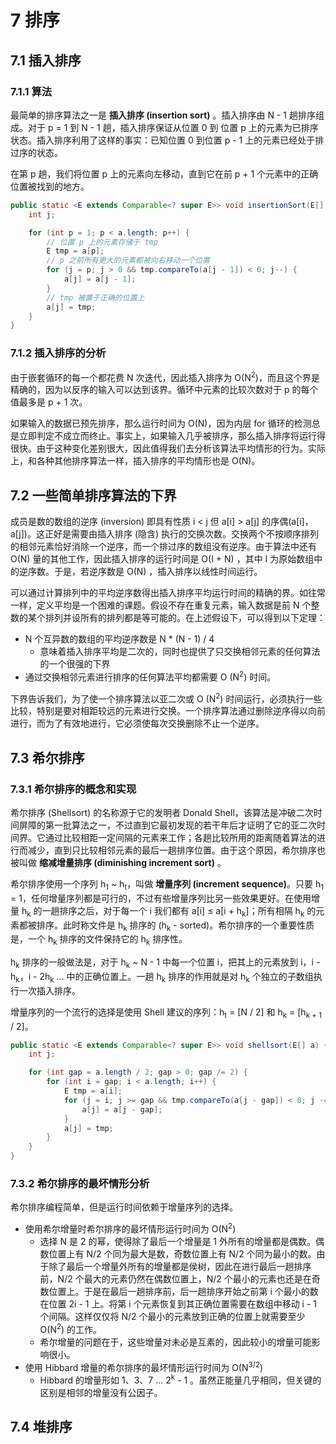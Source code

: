 # 7 排序

## 7.1 插入排序
### 7.1.1 算法
最简单的排序算法之一是 **插入排序 (insertion sort)** 。插入排序由 N - 1 趟排序组成。对于 p = 1 到 N - 1 趟，插入排序保证从位置 0 到 位置 p 上的元素为已排序状态。插入排序利用了这样的事实：已知位置 0 到位置 p - 1 上的元素已经处于排过序的状态。

在第 p 趟，我们将位置 p 上的元素向左移动，直到它在前 p + 1 个元素中的正确位置被找到的地方。

```java
public static <E extends Comparable<? super E>> void insertionSort(E[] a) {
    int j;

    for (int p = 1; p < a.length; p++) {
        // 位置 p 上的元素存储于 tmp
        E tmp = a[p];
        // p 之前所有更大的元素都被向右移动一个位置
        for (j = p; j > 0 && tmp.compareTo(a[j - 1]) < 0; j--) {
            a[j] = a[j - 1];
        }
        // tmp 被置于正确的位置上
        a[j] = tmp;
    }
}
```

### 7.1.2 插入排序的分析
由于嵌套循环的每一个都花费 N 次迭代，因此插入排序为 O(N<sup>2</sup>)，而且这个界是精确的，因为以反序的输入可以达到该界。循环中元素的比较次数对于 p 的每个值最多是 p + 1 次。

如果输入的数据已预先排序，那么运行时间为 O(N)，因为内层 for 循环的检测总是立即判定不成立而终止。事实上，如果输入几乎被排序，那么插入排序将运行得很快。由于这种变化差别很大，因此值得我们去分析该算法平均情形的行为。实际上，和各种其他排序算法一样，插入排序的平均情形也是 O(N)。

## 7.2 一些简单排序算法的下界
成员是数的数组的逆序 (inversion) 即具有性质 i < j 但 a[i] > a[j] 的序偶(a[i]，a[j])。这正好是需要由插入排序 (隐含) 执行的交换次数。交换两个不按顺序排列的相邻元素恰好消除一个逆序，而一个排过序的数组没有逆序。由于算法中还有 O(N) 量的其他工作，因此插入排序的运行时间是 O(I + N) ，其中 I 为原始数组中的逆序数。于是，若逆序数是 O(N) ，插入排序以线性时间运行。

可以通过计算排列中的平均逆序数得出插入排序平均运行时间的精确的界。如往常一样，定义平均是一个困难的课题。假设不存在重复元素，输入数据是前 N 个整数的某个排列并设所有的排列都是等可能的。在上述假设下，可以得到以下定理：

* N 个互异数的数组的平均逆序数是 N * (N - 1) / 4
    * 意味着插入排序平均是二次的，同时也提供了只交换相邻元素的任何算法的一个很强的下界
* 通过交换相邻元素进行排序的任何算法平均都需要 O (N<sup>2</sup>) 时间。

下界告诉我们，为了使一个排序算法以亚二次或 O (N<sup>2</sup>) 时间运行，必须执行一些比较，特别是要对相距较远的元素进行交换。一个排序算法通过删除逆序得以向前进行，而为了有效地进行，它必须使每次交换删除不止一个逆序。

## 7.3 希尔排序
### 7.3.1 希尔排序的概念和实现
希尔排序 (Shellsort) 的名称源于它的发明者 Donald Shell，该算法是冲破二次时间屏障的第一批算法之一，不过直到它最初发现的若干年后才证明了它的亚二次时间界。它通过比较相距一定间隔的元素来工作；各趟比较所用的距离随着算法的进行而减少，直到只比较相邻元素的最后一趟排序位置。由于这个原因，希尔排序也被叫做 **缩减增量排序 (diminishing increment sort)** 。

希尔排序使用一个序列 h<sub>1</sub> ~ h<sub>t</sub>，叫做 **增量序列 (increment sequence)**。只要 h<sub>1</sub> = 1，任何增量序列都是可行的，不过有些增量序列比另一些效果更好。在使用增量 h<sub>k</sub> 的一趟排序之后，对于每一个 i 我们都有 a[i] ≤ a[i + h<sub>k</sub>]；所有相隔 h<sub>k</sub> 的元素都被排序。此时称文件是 h<sub>k</sub> 排序的 (h<sub>k</sub> - sorted)。希尔排序的一个重要性质是，一个 h<sub>k</sub> 排序的文件保持它的 h<sub>k</sub> 排序性。

h<sub>k</sub> 排序的一般做法是，对于 h<sub>k</sub> ~ N - 1 中每一个位置 i，把其上的元素放到 i，i - h<sub>k</sub>，i - 2h<sub>k</sub> ... 中的正确位置上。一趟 h<sub>k</sub> 排序的作用就是对 h<sub>k</sub> 个独立的子数组执行一次插入排序。

增量序列的一个流行的选择是使用 Shell 建议的序列：h<sub>t</sub> = [N / 2] 和 h<sub>k</sub> = [h<sub>k + 1</sub> / 2]。

```java
public static <E extends Comparable<? super E>> void shellsort(E[] a) {
    int j;

    for (int gap = a.length / 2; gap > 0; gap /= 2) {
        for (int i = gap; i < a.length; i++) {
            E tmp = a[i];
            for (j = i; j >= gap && tmp.compareTo(a[j - gap]) < 0; j -= gap) {
                a[j] = a[j - gap];
            }
            a[j] = tmp;
        }
    }
}
```

### 7.3.2 希尔排序的最坏情形分析
希尔排序编程简单，但是运行时间依赖于增量序列的选择。
* 使用希尔增量时希尔排序的最坏情形运行时间为 O(N<sup>2</sup>)
    * 选择 N 是 2 的幂，使得除了最后一个增量是 1 外所有的增量都是偶数。偶数位置上有 N/2 个同为最大是数，奇数位置上有 N/2 个同为最小的数。由于除了最后一个增量外所有的增量都是侯树，因此在进行最后一趟排序前，N/2 个最大的元素仍然在偶数位置上，N/2 个最小的元素也还是在奇数位置上。于是在最后一趟排序前，后一趟排序开始之前第 i 个最小的数在位置 2i - 1 上。将第 i 个元素恢复到其正确位置需要在数组中移动 i - 1 个间隔。这样仅仅将 N/2 个最小的元素放到正确的位置上就需要至少 O(N<sup>2</sup>) 的工作。
    * 希尔增量的问题在于，这些增量对未必是互素的，因此较小的增量可能影响很小。
* 使用 Hibbard 增量的希尔排序的最坏情形运行时间为 O(N<sup>3/2</sup>)
    * Hibbard 的增量形如 1、3、7 ... 2<sup>k</sup> - 1 。虽然正能量几乎相同，但关键的区别是相邻的增量没有公因子。

## 7.4 堆排序